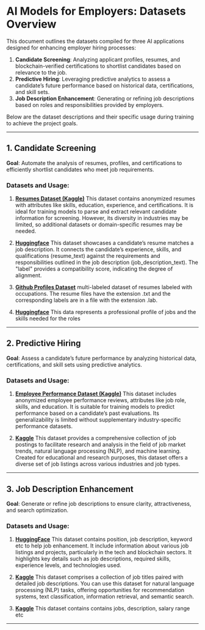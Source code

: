 # AI Models for Employers: Datasets Overview

This document outlines the datasets compiled for three AI applications designed for enhancing employer hiring processes:

1. **Candidate Screening**: Analyzing applicant profiles, resumes, and blockchain-verified certifications to shortlist candidates based on relevance to the job.
2. **Predictive Hiring**: Leveraging predictive analytics to assess a candidate’s future performance based on historical data, certifications, and skill sets.
3. **Job Description Enhancement**: Generating or refining job descriptions based on roles and responsibilities provided by employers.

Below are the dataset descriptions and their specific usage during training to achieve the project goals.

---

## **1. Candidate Screening**
**Goal**: Automate the analysis of resumes, profiles, and certifications to efficiently shortlist candidates who meet job requirements.

### **Datasets and Usage**:
1. **[Resumes Dataset (Kaggle)](https://www.kaggle.com/datasets/gauravduttakiit/resume-dataset)**
   This dataset contains anonymized resumes with attributes like skills, education, experience, and certifications. It is ideal for training models to parse and extract relevant candidate information for screening. However, its diversity in industries may be limited, so additional datasets or domain-specific resumes may be needed.

2. **[Huggingface](https://huggingface.co/datasets/cnamuangtoun/resume-job-description-fit)**
   This dataset showcases a candidate’s resume matches a job description. It connects the candidate’s experience, skills, and qualifications (resume_text) against the requirements and responsibilities outlined in the job description (job_description_text). The "label" provides a compatibility score, indicating the degree of alignment.

3. **[Github Profiles Dataset](https://github.com/florex/resume_corpus)**
   multi-labeled dataset of resumes labeled with occupations. The resume files have the extension .txt and the corresponding labels are in a file with the extension .lab.

4. **[Huggingface](https://huggingface.co/datasets/Sachinkelenjaguri/Resume_dataset)**
     This data represents a professional profile of jobs and the skills needed for the roles


---

## **2. Predictive Hiring**
**Goal**: Assess a candidate’s future performance by analyzing historical data, certifications, and skill sets using predictive analytics.

### **Datasets and Usage**:
1. **[Employee Performance Dataset (Kaggle)](https://huggingface.co/datasets/lang-uk/recruitment-dataset-job-descriptions-english)**
   This dataset includes anonymized employee performance reviews, attributes like job role, skills, and education. It is suitable for training models to predict performance based on a candidate’s past evaluations. Its generalizability is limited without supplementary industry-specific performance datasets.

2. **[Kaggle](https://www.kaggle.com/datasets/ravindrasinghrana/job-description-dataset)**
     This dataset provides a comprehensive collection of  job postings to facilitate research and analysis in the field of job market trends, natural language processing (NLP), and machine learning. Created for educational and research purposes, this dataset offers a diverse set of job listings across various industries and job types.


---

## **3. Job Description Enhancement**
**Goal**: Generate or refine job descriptions to ensure clarity, attractiveness, and search optimization.

### **Datasets and Usage**:
1. **[HuggingFace](https://huggingface.co/datasets/jacob-hugging-face/job-descriptions)**
   This dataset contains position, job description, keyword etc to help job enhancement. It include information about various job listings and projects, particularly in the tech and blockchain sectors. It highlights key details such as job descriptions, required skills, experience levels, and technologies used.

2. **[Kaggle](https://www.kaggle.com/datasets/kshitizregmi/jobs-and-job-description)**
     This dataset comprises a collection of job titles paired with detailed job descriptions. You can use this dataset for natural language processing (NLP) tasks, offering opportunities for recommendation systems, text classification, information retrieval, and semantic search.

3. **[Kaggle](https://www.kaggle.com/datasets/arshkon/linkedin-job-postings)**
     This dataset contains contains jobs, description, salary range etc 
---



